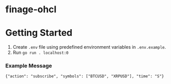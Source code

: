 # finage-ohcl

# Getting Started
1. Create `.env` file using predefined environment variables in `.env.example`.
2. Run `go run . localhost:0` 

### Example Message
`{"action": "subscribe", "symbols": ["BTCUSD", "XRPUSD"], "time": "S"}`
